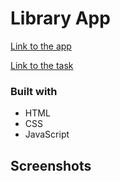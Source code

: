 # Library App

[Link to the app](https://kat2709.github.io/library/)

[Link to the task](https://github.com/rolling-scopes-school/tasks/blob/master/tasks/library/library-part3.md)

### Built with

- HTML
- CSS
- JavaScript

## Screenshots

